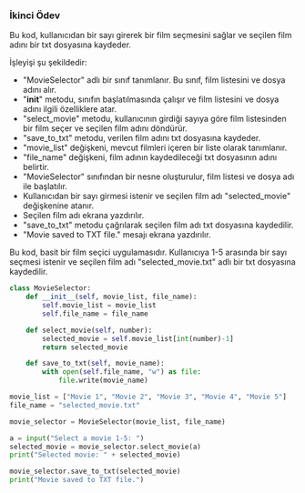 ### İkinci Ödev

Bu kod, kullanıcıdan bir sayı girerek bir film seçmesini sağlar ve seçilen film adını bir txt dosyasına kaydeder.

İşleyişi şu şekildedir:

- "MovieSelector" adlı bir sınıf tanımlanır. Bu sınıf, film listesini ve dosya adını alır.
-  "__init__" metodu, sınıfın başlatılmasında çalışır ve film listesini ve dosya adını ilgili özelliklere atar.
- "select_movie" metodu, kullanıcının girdiği sayıya göre film listesinden bir film seçer ve seçilen film adını döndürür.
- "save_to_txt" metodu, verilen film adını txt dosyasına kaydeder.
- "movie_list" değişkeni, mevcut filmleri içeren bir liste olarak tanımlanır.
- "file_name" değişkeni, film adının kaydedileceği txt dosyasının adını belirtir.
- "MovieSelector" sınıfından bir nesne oluşturulur, film listesi ve dosya adı ile başlatılır.
- Kullanıcıdan bir sayı girmesi istenir ve seçilen film adı "selected_movie" değişkenine atanır.
- Seçilen film adı ekrana yazdırılır.
- "save_to_txt" metodu çağrılarak seçilen film adı txt dosyasına kaydedilir.
- "Movie saved to TXT file." mesajı ekrana yazdırılır.

Bu kod, basit bir film seçici uygulamasıdır. Kullanıcıya 1-5 arasında bir sayı seçmesi istenir ve seçilen film adı "selected_movie.txt" adlı bir txt dosyasına kaydedilir.


```python
class MovieSelector:
    def __init__(self, movie_list, file_name):
        self.movie_list = movie_list
        self.file_name = file_name

    def select_movie(self, number):
        selected_movie = self.movie_list[int(number)-1]
        return selected_movie

    def save_to_txt(self, movie_name):
        with open(self.file_name, "w") as file:
            file.write(movie_name)

movie_list = ["Movie 1", "Movie 2", "Movie 3", "Movie 4", "Movie 5"]
file_name = "selected_movie.txt"

movie_selector = MovieSelector(movie_list, file_name)

a = input("Select a movie 1-5: ")
selected_movie = movie_selector.select_movie(a)
print("Selected movie: " + selected_movie)

movie_selector.save_to_txt(selected_movie)
print("Movie saved to TXT file.")
```
